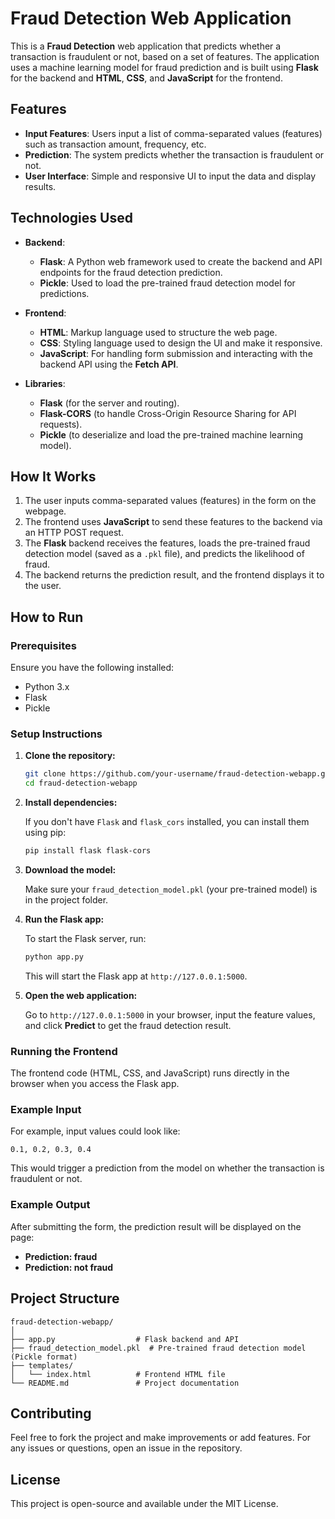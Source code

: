 

# Fraud Detection Web Application

This is a **Fraud Detection** web application that predicts whether a transaction is fraudulent or not, based on a set of features. The application uses a machine learning model for fraud prediction and is built using **Flask** for the backend and **HTML**, **CSS**, and **JavaScript** for the frontend.

## Features

- **Input Features**: Users input a list of comma-separated values (features) such as transaction amount, frequency, etc.
- **Prediction**: The system predicts whether the transaction is fraudulent or not.
- **User Interface**: Simple and responsive UI to input the data and display results.
  
## Technologies Used

- **Backend**: 
  - **Flask**: A Python web framework used to create the backend and API endpoints for the fraud detection prediction.
  - **Pickle**: Used to load the pre-trained fraud detection model for predictions.
  
- **Frontend**: 
  - **HTML**: Markup language used to structure the web page.
  - **CSS**: Styling language used to design the UI and make it responsive.
  - **JavaScript**: For handling form submission and interacting with the backend API using the **Fetch API**.
  
- **Libraries**:
  - **Flask** (for the server and routing).
  - **Flask-CORS** (to handle Cross-Origin Resource Sharing for API requests).
  - **Pickle** (to deserialize and load the pre-trained machine learning model).

## How It Works

1. The user inputs comma-separated values (features) in the form on the webpage.
2. The frontend uses **JavaScript** to send these features to the backend via an HTTP POST request.
3. The **Flask** backend receives the features, loads the pre-trained fraud detection model (saved as a `.pkl` file), and predicts the likelihood of fraud.
4. The backend returns the prediction result, and the frontend displays it to the user.

## How to Run

### Prerequisites

Ensure you have the following installed:

- Python 3.x
- Flask
- Pickle

### Setup Instructions

1. **Clone the repository:**

   ```bash
   git clone https://github.com/your-username/fraud-detection-webapp.git
   cd fraud-detection-webapp
   ```

2. **Install dependencies:**

   If you don't have `Flask` and `flask_cors` installed, you can install them using pip:

   ```bash
   pip install flask flask-cors
   ```

3. **Download the model:**

   Make sure your `fraud_detection_model.pkl` (your pre-trained model) is in the project folder.

4. **Run the Flask app:**

   To start the Flask server, run:

   ```bash
   python app.py
   ```

   This will start the Flask app at `http://127.0.0.1:5000`.

5. **Open the web application:**

   Go to `http://127.0.0.1:5000` in your browser, input the feature values, and click **Predict** to get the fraud detection result.

### Running the Frontend

The frontend code (HTML, CSS, and JavaScript) runs directly in the browser when you access the Flask app.

### Example Input

For example, input values could look like:

```
0.1, 0.2, 0.3, 0.4
```

This would trigger a prediction from the model on whether the transaction is fraudulent or not.

### Example Output

After submitting the form, the prediction result will be displayed on the page:

- **Prediction: fraud**
- **Prediction: not fraud**

## Project Structure

```
fraud-detection-webapp/
│
├── app.py                  # Flask backend and API
├── fraud_detection_model.pkl  # Pre-trained fraud detection model (Pickle format)
├── templates/
│   └── index.html          # Frontend HTML file
└── README.md               # Project documentation
```

## Contributing

Feel free to fork the project and make improvements or add features. For any issues or questions, open an issue in the repository.

## License

This project is open-source and available under the MIT License.
